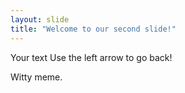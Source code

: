 ```yaml
---
layout: slide
title: "Welcome to our second slide!"
---
```

Your text
Use the left arrow to go back!

Witty meme.
